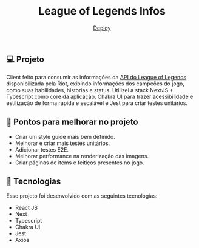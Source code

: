 <h1 align="center">
    League of Legends Infos
</h1>


<p align="center">
  <a href="https://league-of-legends-carlosmolmelstet.vercel.app/champions">Deploy</a>
</p>

<br>


## 💻 Projeto

Client feito para consumir as informações da [API do League of Legends](https://developer.riotgames.com/docs/lol) disponibilizada pela Riot, exibindo informações dos campeões do jogo, como suas habilidades, historias e status. Utilizei a stack NextJS + Typescript como core da aplicação, Chakra UI para trazer acessibilidade e estilização de forma rápida e escalável e Jest para criar testes unitários.


## 🚧 Pontos para melhorar no projeto

- Criar um style guide mais bem definido.
- Melhorar e criar mais testes unitários.
- Adicionar testes E2E.
- Melhorar performance na renderização das imagens.
- Criar páginas de items e feitiços presentes no jogo.
 
## 🚀 Tecnologias

Esse projeto foi desenvolvido com as seguintes tecnologias:

- React JS
- Next
- Typescript
- Chakra UI
- Jest
- Axios
